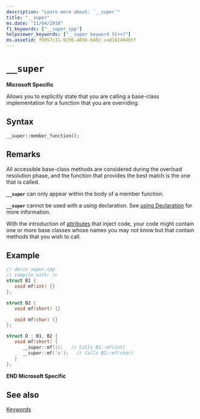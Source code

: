 ```yaml
---
description: "Learn more about: `__super`"
title: "__super"
ms.date: "11/04/2016"
f1_keywords: ["__super_cpp"]
helpviewer_keywords: ["__super keyword [C++]"]
ms.assetid: f0957c31-9256-405b-b402-cad182404b5f
---
```

# `__super`

**Microsoft Specific**

Allows you to explicitly state that you are calling a base-class implementation for a function that you are overriding.

## Syntax

```
__super::member_function();
```

## Remarks

All accessible base-class methods are considered during the overload resolution phase, and the function that provides the best match is the one that is called.

**`__super`** can only appear within the body of a member function.

**`__super`** cannot be used with a using declaration. See [using Declaration](../cpp/using-declaration.md) for more information.

With the introduction of [attributes](../windows/attributes/attributes-alphabetical-reference.md) that inject code, your code might contain one or more base classes whose names you may not know but that contain methods that you wish to call.

## Example

```cpp
// deriv_super.cpp
// compile with: /c
struct B1 {
   void mf(int) {}
};

struct B2 {
   void mf(short) {}

   void mf(char) {}
};

struct D : B1, B2 {
   void mf(short) {
      __super::mf(1);   // Calls B1::mf(int)
      __super::mf('s');   // Calls B2::mf(char)
   }
};
```

**END Microsoft Specific**

## See also

[Keywords](../cpp/keywords-cpp.md)
